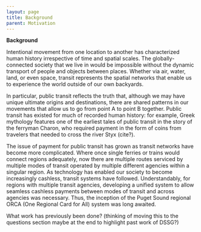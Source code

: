 ```yaml
---
layout: page
title: Background
parent: Motivation
---
```


**Background**

Intentional movement from one location to another has characterized human history irrespective of time and spatial scales. The globally-connected society that we live in would be impossible without the dynamic transport of people and objects between places. Whether via air, water, land, or even space, transit represents the spatial networks that enable us to experience the world outside of our own backyards. 

In particular, public transit reflects the truth that, although we may have unique ultimate origins and destinations, there are shared patterns in our movements that allow us to go from point A to point B together. Public transit has existed for much of recorded human history: for example, Greek mythology features one of the earliest tales of public transit in the story of the ferryman Charon, who required payment in the form of coins from travelers that needed to cross the river Styx (cite?). 

The issue of payment for public transit has grown as transit networks have become more complicated. Where once single ferries or trains would connect regions adequately, now there are multiple routes serviced by multiple modes of transit operated by multiple different agencies within a singular region. As technology has enabled our society to become increasingly cashless, transit systems have followed. Understandably, for regions with multiple transit agencies, developing a unified system to allow seamless cashless payments between modes of transit and across agencies was necessary. Thus, the inception of the Puget Sound regional ORCA (One Regional Card for All) system was long awaited. 

What work has previously been done? (thinking of moving this to the questions section maybe at the end to highlight past work of DSSG?)
 
